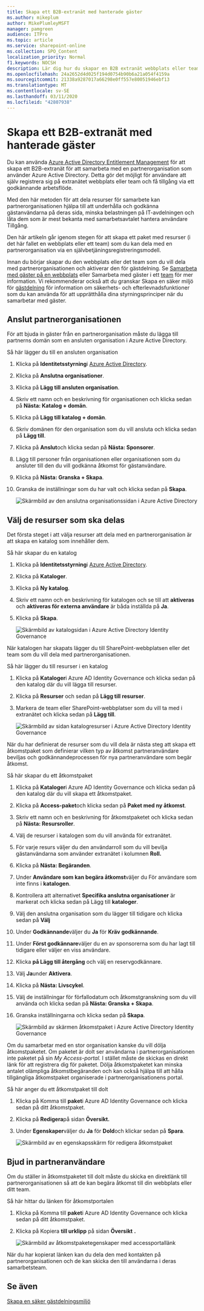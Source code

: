 ```yaml
---
title: Skapa ett B2B-extranät med hanterade gäster
ms.author: mikeplum
author: MikePlumleyMSFT
manager: pamgreen
audience: ITPro
ms.topic: article
ms.service: sharepoint-online
ms.collection: SPO_Content
localization_priority: Normal
f1.keywords: NOCSH
description: Lär dig hur du skapar en B2B extranät webbplats eller team med hanterade gästanvändare från en partnerorganisation.
ms.openlocfilehash: 24a2652d4d025f194d0754b90b6a21a054f4159a
ms.sourcegitcommit: 21338a9287017a66298e0ff557e80051946ebf13
ms.translationtype: MT
ms.contentlocale: sv-SE
ms.lasthandoff: 03/11/2020
ms.locfileid: "42807938"
---
```

# <a name="create-a-b2b-extranet-with-managed-guests"></a>Skapa ett B2B-extranät med hanterade gäster

Du kan använda [Azure Active Directory Entitlement Management](https://docs.microsoft.com/azure/active-directory/governance/entitlement-management-overview) för att skapa ett B2B-extranät för att samarbeta med en partnerorganisation som använder Azure Active Directory. Detta gör det möjligt för användare att själv registrera sig på extranätet webbplats eller team och få tillgång via ett godkännande arbetsflöde.

Med den här metoden för att dela resurser för samarbete kan partnerorganisationen hjälpa till att underhålla och godkänna gästanvändarna på deras sida, minska belastningen på IT-avdelningen och låta dem som är mest bekanta med samarbetsavtalet hantera användare Tillgång.

Den här artikeln går igenom stegen för att skapa ett paket med resurser (i det här fallet en webbplats eller ett team) som du kan dela med en partnerorganisation via en självbetjäningsregistreringsmodell. 

Innan du börjar skapar du den webbplats eller det team som du vill dela med partnerorganisationen och aktiverar den för gästdelning. Se [Samarbeta med gäster på en webbplats](collaborate-in-site.md) eller Samarbeta med gäster i ett [team](collaborate-as-team.md) för mer information. Vi rekommenderar också att du granskar Skapa en säker miljö för [gästdelning](create-secure-guest-sharing-environment.md) för information om säkerhets- och efterlevnadsfunktioner som du kan använda för att upprätthålla dina styrningsprinciper när du samarbetar med gäster.

## <a name="connect-the-partner-organization"></a>Anslut partnerorganisationen

För att bjuda in gäster från en partnerorganisation måste du lägga till partnerns domän som en ansluten organisation i Azure Active Directory.

Så här lägger du till en ansluten organisation
1. Klicka på **Identitetsstyrning**i [Azure Active Directory](https://aad.portal.azure.com).
2. Klicka på **Anslutna organisationer**.
4. Klicka på **Lägg till ansluten organisation**.
5. Skriv ett namn och en beskrivning för organisationen och klicka sedan på **Nästa: Katalog + domän**.
6. Klicka på **Lägg till katalog + domän**.
7. Skriv domänen för den organisation som du vill ansluta och klicka sedan på **Lägg till**.
8. Klicka på **Anslut**och klicka sedan på **Nästa: Sponsorer**.
9. Lägg till personer från organisationen eller organisationen som du ansluter till den du vill godkänna åtkomst för gästanvändare.
10. Klicka på **Nästa: Granska + Skapa**.
11. Granska de inställningar som du har valt och klicka sedan på **Skapa**.

    ![Skärmbild av den anslutna organisationssidan i Azure Active Directory](../media/identity-governance-connected-organizations.png)

## <a name="choose-the-resources-to-share"></a>Välj de resurser som ska delas

Det första steget i att välja resurser att dela med en partnerorganisation är att skapa en katalog som innehåller dem.

Så här skapar du en katalog
1. Klicka på **Identitetsstyrning**i [Azure Active Directory](https://aad.portal.azure.com).
2. Klicka på **Kataloger**.
3. Klicka på **Ny katalog**.
4. Skriv ett namn och en beskrivning för katalogen och se till att **aktiveras** och **aktiveras för externa användare** är båda inställda på **Ja**.
5. Klicka på **Skapa**.

   ![Skärmbild av katalogsidan i Azure Active Directory Identity Governance](../media/identity-governance-catalogs.png)

När katalogen har skapats lägger du till SharePoint-webbplatsen eller det team som du vill dela med partnerorganisationen.

Så här lägger du till resurser i en katalog
1. Klicka på **Kataloger**i Azure AD Identity Governance och klicka sedan på den katalog där du vill lägga till resurser.
2. Klicka på **Resurser** och sedan på **Lägg till resurser**.
3. Markera de team eller SharePoint-webbplatser som du vill ta med i extranätet och klicka sedan på **Lägg till**.

   ![Skärmbild av sidan katalogresurser i Azure Active Directory Identity Governance](../media/identity-governance-catalog-resource.png)

När du har definierat de resurser som du vill dela är nästa steg att skapa ett åtkomstpaket som definierar vilken typ av åtkomst partneranvändare beviljas och godkännandeprocessen för nya partneranvändare som begär åtkomst.

Så här skapar du ett åtkomstpaket
1. Klicka på **Kataloger**i Azure AD Identity Governance och klicka sedan på den katalog där du vill skapa ett åtkomstpaket.
2. Klicka på **Access-paket**och klicka sedan på **Paket med ny åtkomst**.
3. Skriv ett namn och en beskrivning för åtkomstpaketet och klicka sedan på **Nästa: Resursroller**.
4. Välj de resurser i katalogen som du vill använda för extranätet.
5. För varje resurs väljer du den användarroll som du vill bevilja gästanvändarna som använder extranätet i kolumnen **Roll.**
6. Klicka på **Nästa: Begäranden**.
7. Under **Användare som kan begära åtkomst**väljer du För användare som inte finns i **katalogen**.
8. Kontrollera att alternativet **Specifika anslutna organisationer** är markerat och klicka sedan på Lägg till **kataloger**.
9. Välj den anslutna organisation som du lägger till tidigare och klicka sedan på **Välj**
10. Under **Godkännande**väljer du **Ja** för **Kräv godkännande**.
11. Under **Först godkännare**väljer du en av sponsorerna som du har lagt till tidigare eller väljer en viss användare.
12. Klicka **på Lägg till återgång** och välj en reservgodkännare.
13. Välj **Ja**under **Aktivera**.
14. Klicka på **Nästa: Livscykel**.
15. Välj de inställningar för förfallodatum och åtkomstgranskning som du vill använda och klicka sedan på **Nästa: Granska + Skapa**.
16. Granska inställningarna och klicka sedan på **Skapa**.

    ![Skärmbild av skärmen åtkomstpaket i Azure Active Directory Identity Governance](../media/identity-governance-access-packages.png)

Om du samarbetar med en stor organisation kanske du vill dölja åtkomstpaketet. Om paketet är dolt ser användarna i partnerorganisationen inte paketet på sin *My Access-portal.* I stället måste de skickas en direkt länk för att registrera dig för paketet. Dölja åtkomstpaketet kan minska antalet olämpliga åtkomstbegäranden och kan också hjälpa till att hålla tillgängliga åtkomstpaket organiserade i partnerorganisationens portal.

Så här anger du ett åtkomstpaket till dolt
1. Klicka på Komma till **paket**i Azure AD Identity Governance och klicka sedan på ditt åtkomstpaket.
2. Klicka på **Redigera**på sidan **Översikt.**
3. Under **Egenskaper**väljer du **Ja** för **Dold**och klickar sedan på **Spara**.

   ![Skärmbild av en egenskapsskärm för redigera åtkomstpaket](../media/identity-governance-access-package-hidden.png)

## <a name="invite-partner-users"></a>Bjud in partneranvändare

Om du ställer in åtkomstpaketet till dolt måste du skicka en direktlänk till partnerorganisationen så att de kan begära åtkomst till din webbplats eller ditt team.

Så här hittar du länken för åtkomstportalen
1. Klicka på Komma till **paket**i Azure AD Identity Governance och klicka sedan på ditt åtkomstpaket.
2. Klicka på Kopiera **till urklipp** på sidan **Översikt** **.**

   ![Skärmbild av åtkomstpaketegenskaper med accessportallänk](../media/identity-governance-access-portal-link.png)

När du har kopierat länken kan du dela den med kontakten på partnerorganisationen och de kan skicka den till användarna i deras samarbetsteam.

## <a name="see-also"></a>Se även

[Skapa en säker gästdelningsmiljö](create-secure-guest-sharing-environment.md)

